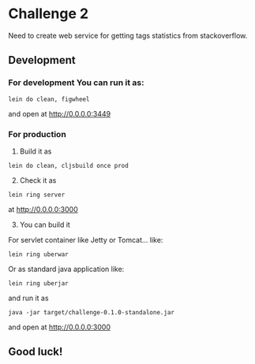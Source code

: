 # Challenge 2

Need to create web service for getting tags statistics from stackoverflow.


## Development

### For development You can run it as:

```
lein do clean, figwheel
```

and open at http://0.0.0.0:3449

### For production

1. Build it as
```
lein do clean, cljsbuild once prod
```

2. Check it as
```
lein ring server
```
at http://0.0.0.0:3000

3. You can build it

For servlet container like Jetty or Tomcat... like:
```
lein ring uberwar
```
Or as standard java application like:
```
lein ring uberjar
```
and run it as
```
java -jar target/challenge-0.1.0-standalone.jar
```
and open at http://0.0.0.0:3000

## Good luck!
